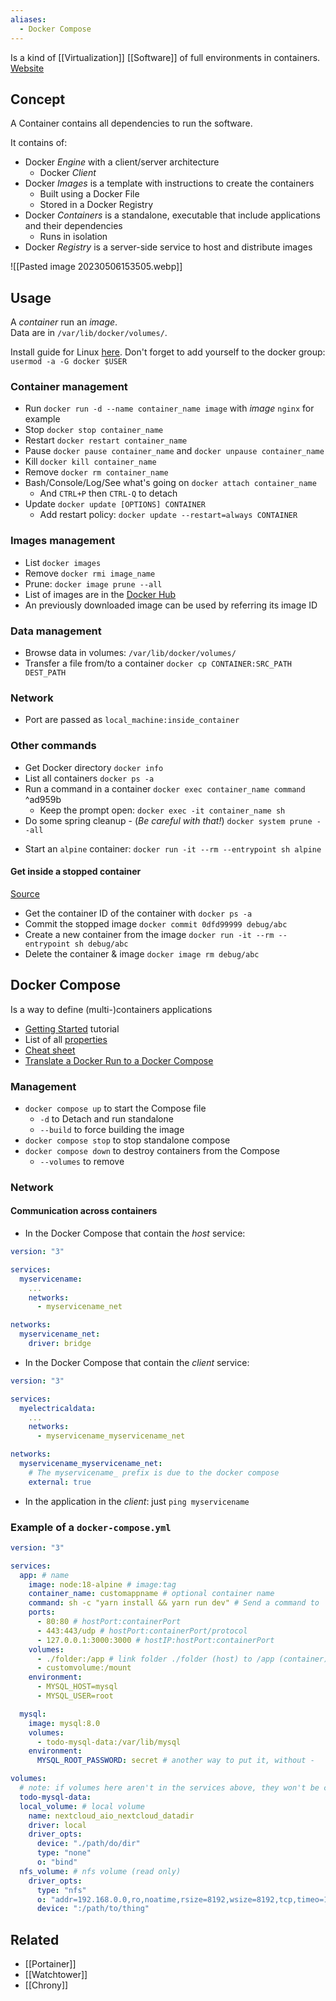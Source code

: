 ```yaml
---
aliases:
  - Docker Compose
---
```

Is a kind of [[Virtualization]] [[Software]] of full environments in containers. [Website](https://www.docker.com/)
## Concept
A Container contains all dependencies to run the software. 

It contains of:
- Docker *Engine* with a client/server architecture
	- Docker *Client*
- Docker *Images* is a template with instructions to create the containers
	- Built using a Docker File
	- Stored in a Docker Registry
- Docker *Containers* is a standalone, executable that include applications and their dependencies
	- Runs in isolation
- Docker *Registry* is a server-side service to host and distribute images

![[Pasted image 20230506153505.webp]]
## Usage
A *container* run an *image*.  
Data are in `/var/lib/docker/volumes/`.

Install guide for Linux [here](https://docs.docker.com/engine/install/ubuntu/).
Don't forget to add yourself to the docker group: `usermod -a -G docker $USER`
### Container management
* Run `docker run -d --name container_name image` with *image* `nginx` for example
* Stop `docker stop container_name`
* Restart `docker restart container_name`
* Pause `docker pause container_name` and `docker unpause container_name`
* Kill `docker kill container_name`
* Remove `docker rm container_name`
* Bash/Console/Log/See what's going on `docker attach container_name`
    * And `CTRL+P` then `CTRL-Q` to detach
* Update `docker update [OPTIONS] CONTAINER`
    * Add restart policy: `docker update --restart=always CONTAINER`
### Images management
* List `docker images`
* Remove `docker rmi image_name`
* Prune: `docker image prune --all`
* List of images are in the [Docker Hub](https://hub.docker.com/)
* An previously downloaded image can be used by referring its image ID
### Data management
* Browse data in volumes: `/var/lib/docker/volumes/`
* Transfer a file from/to a container `docker cp CONTAINER:SRC_PATH DEST_PATH`
### Network
- Port are passed as `local_machine:inside_container` 
### Other commands
* Get Docker directory `docker info`
* List all containers `docker ps -a`
* Run a command in a container `docker exec container_name command` ^ad959b
	* Keep the prompt open: `docker exec -it container_name sh`
* Do some spring cleanup - (*Be careful with that!*) `docker system prune --all`
- Start an `alpine` container: `docker run -it --rm --entrypoint sh alpine`
#### Get inside a stopped container
[Source](https://www.thorsten-hans.com/how-to-run-commands-in-stopped-docker-containers)
- Get the container ID of the container with `docker ps -a`
- Commit the stopped image `docker commit 0dfd99999 debug/abc`
- Create a new container from the image `docker run -it --rm --entrypoint sh debug/abc`
- Delete the container & image `docker image rm debug/abc`
## Docker Compose
Is a way to define (multi-)containers applications
- [Getting Started](https://docs.docker.com/compose/gettingstarted/) tutorial
- List of all [properties](https://docs.docker.com/compose/compose-file/compose-file-v3/)
- [Cheat sheet](https://devhints.io/docker-compose)
- [Translate a Docker Run to a Docker Compose](https://www.composerize.com/)
### Management
- `docker compose up` to start the Compose file
	- `-d` to Detach and run standalone
	- `--build` to force building the image
- `docker compose stop` to stop standalone compose
- `docker compose down` to destroy containers from the Compose
	- `--volumes` to remove
### Network
#### Communication across containers
- In the Docker Compose that contain the *host* service:
```yaml
version: "3"

services:
  myservicename:
    ...
    networks:
      - myservicename_net

networks:
  myservicename_net:
    driver: bridge
```

- In the Docker Compose that contain the *client* service:
```yaml
version: "3"

services:
  myelectricaldata:
    ...
    networks:
      - myservicename_myservicename_net

networks:
  myservicename_myservicename_net:
    # The myservicename_ prefix is due to the docker compose
    external: true
```

- In the application in the *client*: just `ping myservicename`
### Example of a `docker-compose.yml`
```yaml
version: "3"

services:
  app: # name
    image: node:18-alpine # image:tag
    container_name: customappname # optional container name
    command: sh -c "yarn install && yarn run dev" # Send a command to 
    ports:
	  - 80:80 # hostPort:containerPort
	  - 443:443/udp # hostPort:containerPort/protocol
      - 127.0.0.1:3000:3000 # hostIP:hostPort:containerPort
    volumes:
      - ./folder:/app # link folder ./folder (host) to /app (container)
      - customvolume:/mount
    environment:
      - MYSQL_HOST=mysql
      - MYSQL_USER=root

  mysql:
    image: mysql:8.0
    volumes:
      - todo-mysql-data:/var/lib/mysql
    environment:
      MYSQL_ROOT_PASSWORD: secret # another way to put it, without -

volumes:
  # note: if volumes here aren't in the services above, they won't be created
  todo-mysql-data:
  local_volume: # local volume
	name: nextcloud_aio_nextcloud_datadir
	driver: local
	driver_opts:
	  device: "./path/do/dir"
	  type: "none"
	  o: "bind"
  nfs_volume: # nfs volume (read only)
    driver_opts:
      type: "nfs"
      o: "addr=192.168.0.0,ro,noatime,rsize=8192,wsize=8192,tcp,timeo=14,nfsvers=4"
      device: ":/path/to/thing"
```
## Related
- [[Portainer]]
- [[Watchtower]]
- [[Chrony]]



